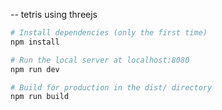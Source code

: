 -- tetris using threejs


``` bash
# Install dependencies (only the first time)
npm install

# Run the local server at localhost:8080
npm run dev

# Build for production in the dist/ directory
npm run build
```


